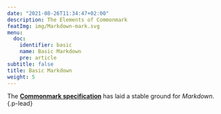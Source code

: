 ```yaml
---
date: "2021-08-26T11:34:47+02:00"
description: The Elements of Commonmark
featImg: img/Markdown-mark.svg
menu:
  doc:
    identifier: basic
    name: Basic Markdown
    pre: article
subtitle: false
title: Basic Markdown
weight: 5
---
```


The [**Commonmark specification**][cmark] has laid a stable ground for *_Markdown_*.
{.p-lead} <!--more-->

[cmark]: https://spec.commonmark.org
